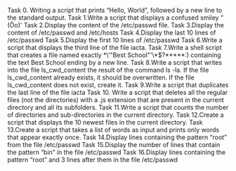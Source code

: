 Task 0. Writing a script that prints “Hello, World”, followed by a new line to the standard output.
Task 1.Write a script that displays a confused smiley "(Ôo)'
Task 2.Display the content of the /etc/passwd file.
Task 3.Display the content of /etc/passwd and /etc/hosts
Task 4.Display the last 10 lines of /etc/passwd
Task 5.Display the first 10 lines of /etc/passwd
Task 6.Write a script that displays the third line of the file iacta.
Task 7.Write a shell script that creates a file named exactly \*\\'"Best School"\'\\*$\?\*\*\*\*\*:) containing the text Best School ending by a new line.
Task 8.Write a script that writes into the file ls_cwd_content the result of the command ls -la. If the file ls_cwd_content already exists, it should be overwritten. If the file ls_cwd_content does not exist, create it.
Task 9.Write a script that duplicates the last line of the file iacta
Task 10. Write a script that deletes all the regular files (not the directories) with a .js extension that are present in the current directory and all its subfolders.
Task 11.Write a script that counts the number of directories and sub-directories in the current directory.
Task 12.Create a script that displays the 10 newest files in the current directory.
Task 13.Create a script that takes a list of words as input and prints only words that appear exactly once.
Task 14.Display lines containing the pattern “root” from the file /etc/passwd
Task 15.Display the number of lines that contain the pattern “bin” in the file /etc/passwd
Task 16.Display lines containing the pattern “root” and 3 lines after them in the file /etc/passwd
